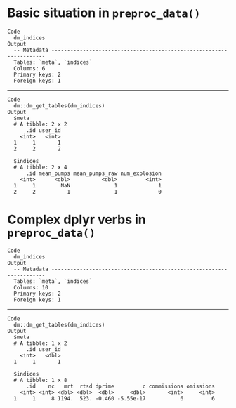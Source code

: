 # Basic situation in `preproc_data()`

    Code
      dm_indices
    Output
      -- Metadata --------------------------------------------------------------------
      Tables: `meta`, `indices`
      Columns: 6
      Primary keys: 2
      Foreign keys: 1

---

    Code
      dm::dm_get_tables(dm_indices)
    Output
      $meta
      # A tibble: 2 x 2
          .id user_id
        <int>   <int>
      1     1       1
      2     2       2
      
      $indices
      # A tibble: 2 x 4
          .id mean_pumps mean_pumps_raw num_explosion
        <int>      <dbl>          <dbl>         <int>
      1     1        NaN              1             1
      2     2          1              1             0
      

# Complex dplyr verbs in `preproc_data()`

    Code
      dm_indices
    Output
      -- Metadata --------------------------------------------------------------------
      Tables: `meta`, `indices`
      Columns: 10
      Primary keys: 2
      Foreign keys: 1

---

    Code
      dm::dm_get_tables(dm_indices)
    Output
      $meta
      # A tibble: 1 x 2
          .id user_id
        <int>   <dbl>
      1     1       1
      
      $indices
      # A tibble: 1 x 8
          .id    nc   mrt  rtsd dprime         c commissions omissions
        <int> <int> <dbl> <dbl>  <dbl>     <dbl>       <int>     <int>
      1     1     8 1194.  523. -0.460 -5.55e-17           6         6
      

